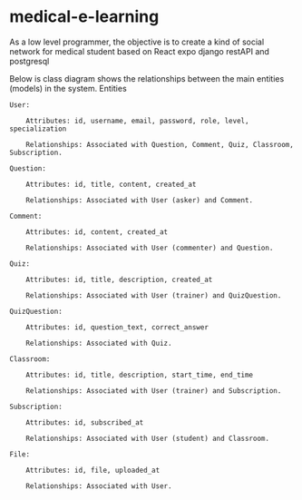 # medical-e-learning

As a low level programmer, the objective is to create a kind of social network for medical student based on React expo django restAPI and postgresql

Below is class diagram shows the relationships between the main entities (models) in the system.
Entities

    User:

        Attributes: id, username, email, password, role, level, specialization

        Relationships: Associated with Question, Comment, Quiz, Classroom, Subscription.

    Question:

        Attributes: id, title, content, created_at

        Relationships: Associated with User (asker) and Comment.

    Comment:

        Attributes: id, content, created_at

        Relationships: Associated with User (commenter) and Question.

    Quiz:

        Attributes: id, title, description, created_at

        Relationships: Associated with User (trainer) and QuizQuestion.

    QuizQuestion:

        Attributes: id, question_text, correct_answer

        Relationships: Associated with Quiz.

    Classroom:

        Attributes: id, title, description, start_time, end_time

        Relationships: Associated with User (trainer) and Subscription.

    Subscription:

        Attributes: id, subscribed_at

        Relationships: Associated with User (student) and Classroom.

    File:

        Attributes: id, file, uploaded_at

        Relationships: Associated with User.
